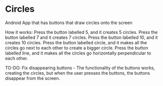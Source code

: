 # Circles
Android App that has buttons that draw circles onto the screen 

How it works:
Press the button labelled 5, and it creates 5 circles.
Press the button labelled 7 and it creates 7 circles.
Press the button labelled 10, and it creates 10 circles.
Press the button labelled circle, and it makes all the circles go next to each other to create a bigger circle.
Press the button labelled line, and it makes all the circles go horizontally perpendicular to each other.

TO-DO:
Fix disappearing buttons - The functionality of the buttons works, creating the circles, but when the user presses the buttons, the buttons disappear from the screen.

